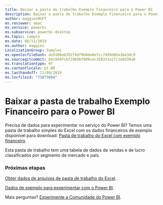 ```yaml
---
title: Baixar a pasta de trabalho Exemplo Financeiro para o Power BI
description: Baixar a pasta de trabalho Exemplo Financeiro para o Power BI
author: maggiesMSFT
ms.reviewer: amac
ms.service: powerbi
ms.subservice: powerbi-desktop
ms.topic: sample
ms.date: 06/11/2019
ms.author: maggies
LocalizationGroup: Samples
ms.openlocfilehash: de9186eb352f4df9b8de0e7cc7499d0da1be34c9
ms.sourcegitcommit: 64c860fcbf2969bf089cec358331a1fc1e0d39a8
ms.translationtype: HT
ms.contentlocale: pt-BR
ms.lasthandoff: 11/09/2019
ms.locfileid: "73873894"
---
```

# <a name="download-the-financial-sample-workbook-for-power-bi"></a>Baixar a pasta de trabalho Exemplo Financeiro para o Power BI
Precisa de dados para experimentar no serviço do Power BI? Temos uma pasta de trabalho simples do Excel com os dados financeiros de exemplo disponível para download: [Pasta de trabalho do Excel com exemplo financeiro](https://go.microsoft.com/fwlink/?LinkID=521962).

Esta pasta de trabalho tem uma tabela de dados de vendas e de lucro classificados por segmento de mercado e país.

### <a name="next-steps"></a>Próximas etapas
[Obter dados de arquivos de pasta de trabalho do Excel](service-excel-workbook-files.md).

[Dados de exemplo para experimentar com o Power BI](sample-datasets.md).

Mais perguntas? [Experimente a Comunidade do Power BI](https://community.powerbi.com/).

